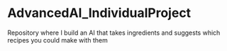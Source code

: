 # AdvancedAI_IndividualProject
Repository where I build an AI that takes ingredients and suggests which recipes you could make with them
